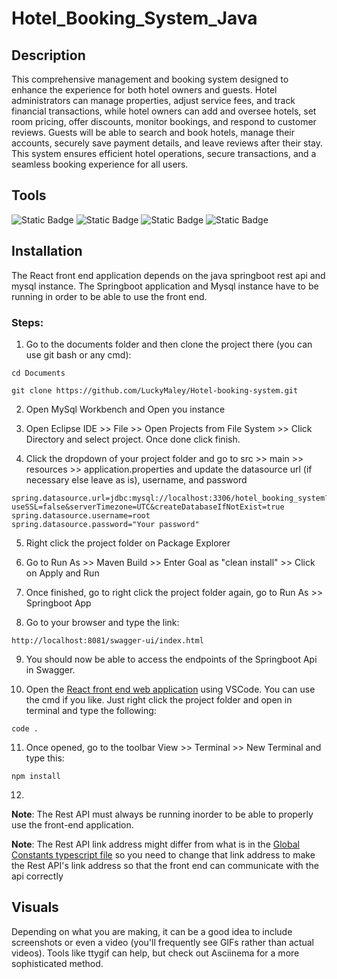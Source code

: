 # Hotel_Booking_System_Java



## Description
This comprehensive management and booking system designed to enhance the experience for both hotel owners and guests. Hotel administrators can manage properties, adjust service fees, and track financial transactions, while hotel owners can add and oversee hotels, set room pricing, offer discounts, monitor bookings, and respond to customer reviews. Guests will be able to search and book hotels, manage their accounts, securely save payment details, and leave reviews after their stay. This system ensures efficient hotel operations, secure transactions, and a seamless booking experience for all users.

## Tools
![Static Badge](https://img.shields.io/badge/VScode-1.97.0%20or%20later-yellow) ![Static Badge](https://img.shields.io/badge/MySQL-v8.0.36%20or%20later-red) ![Static Badge](https://img.shields.io/badge/Eclipse%20IDE-4.33.0%20or%20later-green) ![Static Badge](https://img.shields.io/badge/Springboot%20-3.3.4%20or%20later-orange)

## Installation
The React front end application depends on the java springboot rest api and mysql instance. The Springboot application and Mysql instance have to be running in order to be able to use the front end.

### Steps:
1. Go to the documents folder and then clone the project there (you can use git bash or any cmd):
```
cd Documents
```
```
git clone https://github.com/LuckyMaley/Hotel-booking-system.git
```

2. Open MySql Workbench and Open you instance

3. Open Eclipse IDE >> File >> Open Projects from File System >> Click Directory and select project. Once done click finish.

4. Click the dropdown of your project folder and go to src >> main >> resources >> application.properties and update the datasource url (if necessary else leave as is), username, and password
```
spring.datasource.url=jdbc:mysql://localhost:3306/hotel_booking_system?useSSL=false&serverTimezone=UTC&createDatabaseIfNotExist=true
spring.datasource.username=root
spring.datasource.password="Your password"
```

5. Right click the project folder on Package Explorer

6. Go to Run As >> Maven Build >> Enter Goal as "clean install" >> Click on Apply and Run

7. Once finished, go to right click the project folder again, go to Run As >> Springboot App

8. Go to your browser and type the link:
```
http://localhost:8081/swagger-ui/index.html
```

9. You should now be able to access the endpoints of the Springboot Api in Swagger.

10. Open the [React front end web application](/react-hotel-booking-system) using VSCode. You can use the cmd if you like. Just right click the project folder and open in terminal and type the following:
```
code .
```

11. Once opened, go to the toolbar View >> Terminal >> New Terminal and type this:
```
npm install
```

12. 
**Note**: The Rest API must always be running inorder to be able to properly use the front-end application.

**Note**: The Rest API link address might differ from what is in the [Global Constants typescript file](https://github.com/LuckyMaley/Angular-Full-Stack-System/blob/main/LLM-eCommerce-Ang/src/app/global-constants.ts) so you need to change that link address to make the Rest API's link address so that the front end can communicate with the api correctly

## Visuals
Depending on what you are making, it can be a good idea to include screenshots or even a video (you'll frequently see GIFs rather than actual videos). Tools like ttygif can help, but check out Asciinema for a more sophisticated method.
